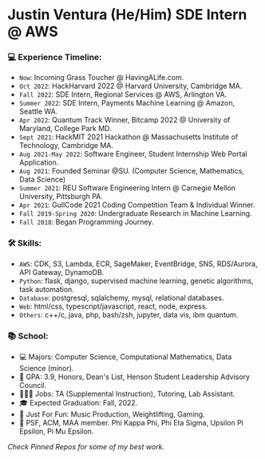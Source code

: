 # Justin Ventura (He/Him) SDE Intern @ AWS

### 💻 Experience Timeline:
- `Now`: Incoming Grass Toucher @ HavingALife.com.
- `Oct 2022`: HackHarvard 2022 @ Harvard University, Cambridge MA.
- `Fall 2022`: SDE Intern, Regional Services @ AWS, Arlington VA.
- `Summer 2022`: SDE Intern, Payments Machine Learning @ Amazon, Seattle WA.
- `Apr 2022`: Quantum Track Winner, Bitcamp 2022 @ University of Maryland, College Park MD.
- `Sept 2021`: HackMIT 2021 Hackathon @ Massachusetts Institute of Technology, Cambridge MA.
- `Aug 2021-May 2022`: Software Engineer, Student Internship Web Portal Application.
- `Aug 2021`: Founded Seminar @SU. (Computer Science, Mathematics, Data Science)
- `Summer 2021`: REU Software Engineering Intern @ Carnegie Mellon University, Pittsburgh PA.
- `Apr 2021`: GullCode 2021 Coding Competition Team & Individual Winner.
- `Fall 2019-Spring 2020`: Undergraduate Research in Machine Learning.
- `Fall 2018`: Began Programming Journey.

### 🛠 Skills:
- `AWS`: CDK, S3, Lambda, ECR, SageMaker, EventBridge, SNS, RDS/Aurora, API Gateway, DynamoDB.
- `Python`: flask, django, supervised machine learning, genetic algorithms, task automation.
- `Database`: postgresql, sqlalchemy, mysql, relational databases.
- `Web`: html/css, typescript/javascript, react, node, express.
- `Others`: c++/c, java, php, bash/zsh, jupyter, data vis, ibm quantum.

### 📚 School:

- 💻 Majors: Computer Science, Computational Mathematics, Data Science (minor).
- 🧠 GPA: 3.9, Honors, Dean's List, Henson Student Leadership Advisory Council.
- 👨🏻‍💻 Jobs: TA (Supplemental Instruction), Tutoring, Lab Assistant.
- 🎓 Expected Graduation: Fall, 2022.
- 🤩 Just For Fun: Music Production, Weightlifting, Gaming.
- 🎩 PSF, ACM, MAA member.  Phi Kappa Phi, Phi Eta Sigma, Upsilon Pi Epsilon, Pi Mu Epsilon.

*Check Pinned Repos for some of my best work.*
